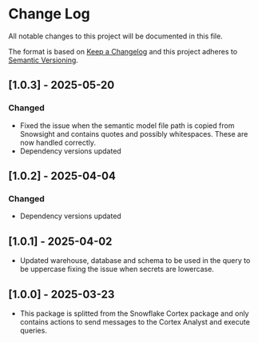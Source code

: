 # Change Log

All notable changes to this project will be documented in this file.

The format is based on [Keep a Changelog](https://keepachangelog.com/)
and this project adheres to [Semantic Versioning](https://semver.org/).

## [1.0.3] - 2025-05-20

### Changed

- Fixed the issue when the semantic model file path is copied from Snowsight and contains quotes and possibly whitespaces. These are now handled correctly.
- Dependency versions updated

## [1.0.2] - 2025-04-04

### Changed

- Dependency versions updated

## [1.0.1] - 2025-04-02

- Updated warehouse, database and schema to be used in the query to be uppercase fixing the issue when secrets are lowercase.

## [1.0.0] - 2025-03-23

- This package is splitted from the Snowflake Cortex package and only contains actions to send messages to the Cortex Analyst and execute queries.
